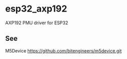 # esp32_axp192
AXP192 PMU driver for ESP32


## See

M5Device
https://github.com/bitengineers/m5device.git
